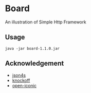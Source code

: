 Board
=====

An illustration of Simple Http Framework

## Usage
```
java -jar board-1.1.0.jar
```

## Acknowledgement
* [json4s](https://github.com/json4s/json4s)
* [knockoff](https://github.com/tristanjuricek/knockoff/)
* [open-iconic](https://github.com/iconic/open-iconic)
